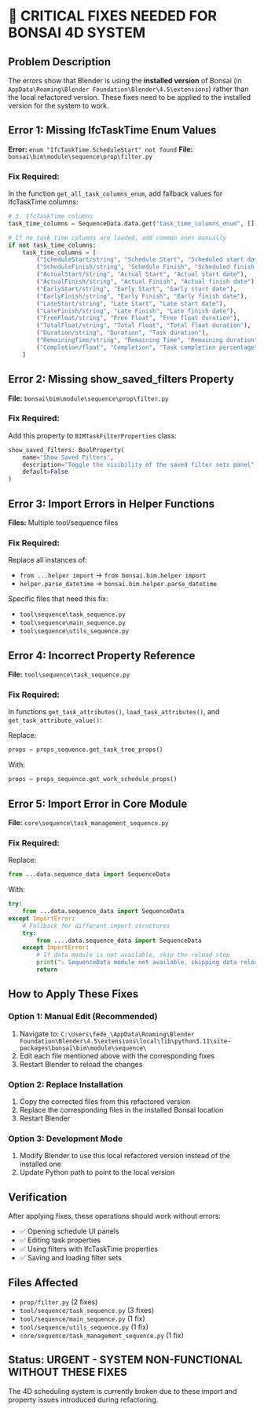 # 🚨 CRITICAL FIXES NEEDED FOR BONSAI 4D SYSTEM

## Problem Description
The errors show that Blender is using the **installed version** of Bonsai (in `AppData\Roaming\Blender Foundation\Blender\4.5\extensions`) rather than the local refactored version. These fixes need to be applied to the installed version for the system to work.

## Error 1: Missing IfcTaskTime Enum Values
**Error:** `enum "IfcTaskTime.ScheduleStart" not found`
**File:** `bonsai\bim\module\sequence\prop\filter.py`

### Fix Required:
In the function `get_all_task_columns_enum`, add fallback values for IfcTaskTime columns:

```python
# 3. IfcTaskTime columns  
task_time_columns = SequenceData.data.get("task_time_columns_enum", [])

# If no task time columns are loaded, add common ones manually
if not task_time_columns:
    task_time_columns = [
        ("ScheduleStart/string", "Schedule Start", "Scheduled start date"),
        ("ScheduleFinish/string", "Schedule Finish", "Scheduled finish date"),
        ("ActualStart/string", "Actual Start", "Actual start date"),
        ("ActualFinish/string", "Actual Finish", "Actual finish date"),
        ("EarlyStart/string", "Early Start", "Early start date"),
        ("EarlyFinish/string", "Early Finish", "Early finish date"),
        ("LateStart/string", "Late Start", "Late start date"),
        ("LateFinish/string", "Late Finish", "Late finish date"),
        ("FreeFloat/string", "Free Float", "Free float duration"),
        ("TotalFloat/string", "Total Float", "Total float duration"),
        ("Duration/string", "Duration", "Task duration"),
        ("RemainingTime/string", "Remaining Time", "Remaining duration"),
        ("Completion/float", "Completion", "Task completion percentage"),
    ]
```

## Error 2: Missing show_saved_filters Property
**File:** `bonsai\bim\module\sequence\prop\filter.py`

### Fix Required:
Add this property to `BIMTaskFilterProperties` class:

```python
show_saved_filters: BoolProperty(
    name="Show Saved Filters",
    description="Toggle the visibility of the saved filter sets panel",
    default=False
)
```

## Error 3: Import Errors in Helper Functions
**Files:** Multiple tool/sequence files

### Fix Required:
Replace all instances of:
- `from ...helper import` → `from bonsai.bim.helper import`
- `helper.parse_datetime` → `bonsai.bim.helper.parse_datetime`

Specific files that need this fix:
- `tool\sequence\task_sequence.py`
- `tool\sequence\main_sequence.py` 
- `tool\sequence\utils_sequence.py`

## Error 4: Incorrect Property Reference
**File:** `tool\sequence\task_sequence.py`

### Fix Required:
In functions `get_task_attributes()`, `load_task_attributes()`, and `get_task_attribute_value()`:

Replace:
```python
props = props_sequence.get_task_tree_props()
```

With:
```python
props = props_sequence.get_work_schedule_props()
```

## Error 5: Import Error in Core Module  
**File:** `core\sequence\task_management_sequence.py`

### Fix Required:
Replace:
```python
from ...data.sequence_data import SequenceData
```

With:
```python
try:
    from ...data.sequence_data import SequenceData
except ImportError:
    # Fallback for different import structures
    try:
        from ....data.sequence_data import SequenceData
    except ImportError:
        # If data module is not available, skip the reload step
        print("⚠️ SequenceData module not available, skipping data reload")
        return
```

## How to Apply These Fixes

### Option 1: Manual Edit (Recommended)
1. Navigate to: `C:\Users\fede_\AppData\Roaming\Blender Foundation\Blender\4.5\extensions\local\lib\python3.11\site-packages\bonsai\bim\module\sequence\`
2. Edit each file mentioned above with the corresponding fixes
3. Restart Blender to reload the changes

### Option 2: Replace Installation
1. Copy the corrected files from this refactored version
2. Replace the corresponding files in the installed Bonsai location
3. Restart Blender

### Option 3: Development Mode
1. Modify Blender to use this local refactored version instead of the installed one
2. Update Python path to point to the local version

## Verification
After applying fixes, these operations should work without errors:
- ✅ Opening schedule UI panels
- ✅ Editing task properties  
- ✅ Using filters with IfcTaskTime properties
- ✅ Saving and loading filter sets

## Files Affected
- `prop/filter.py` (2 fixes)
- `tool/sequence/task_sequence.py` (3 fixes)
- `tool/sequence/main_sequence.py` (1 fix)
- `tool/sequence/utils_sequence.py` (1 fix)  
- `core/sequence/task_management_sequence.py` (1 fix)

## Status: URGENT - SYSTEM NON-FUNCTIONAL WITHOUT THESE FIXES
The 4D scheduling system is currently broken due to these import and property issues introduced during refactoring.